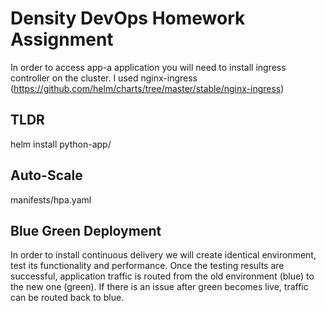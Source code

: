 # Density DevOps Homework Assignment

In order to access app-a application you will need to install ingress controller on the cluster. 
I used nginx-ingress (https://github.com/helm/charts/tree/master/stable/nginx-ingress)

## TLDR

helm install python-app/

## Auto-Scale 

manifests/hpa.yaml

## Blue Green Deployment ##
In order to install continuous delivery we will create identical environment, test its functionality and performance. Once the testing results are successful, application traffic is routed from the old environment (blue) to the new one (green). 
If there is an issue after green becomes live, traffic can be routed back to blue.

